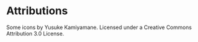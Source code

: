 
# Attributions

Some icons by Yusuke Kamiyamane. Licensed under a Creative Commons Attribution 3.0 License.
